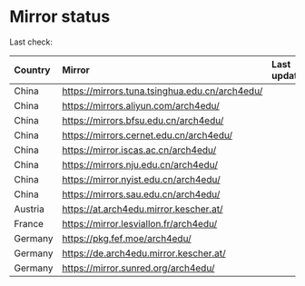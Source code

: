 <script src="./time.js"></script>
# Mirror status
Last check: <script type="text/javascript">localize(1710947957.5176451);</script>

|Country|Mirror|Last update|
|:------|:-----|:----------|
|China|https://mirrors.tuna.tsinghua.edu.cn/arch4edu/|<script type="text/javascript">localize(1710916465);</script>|
|China|https://mirrors.aliyun.com/arch4edu/|<script type="text/javascript">localize(1710872950);</script>|
|China|https://mirrors.bfsu.edu.cn/arch4edu/|<script type="text/javascript">localize(1710916465);</script>|
|China|https://mirrors.cernet.edu.cn/arch4edu/|<script type="text/javascript">localize(1710916465);</script>|
|China|https://mirror.iscas.ac.cn/arch4edu/|<script type="text/javascript">localize(1710916465);</script>|
|China|https://mirrors.nju.edu.cn/arch4edu/|<script type="text/javascript">localize(1710872950);</script>|
|China|https://mirror.nyist.edu.cn/arch4edu/|<script type="text/javascript">localize(1710916465);</script>|
|China|https://mirrors.sau.edu.cn/arch4edu/|<script type="text/javascript">localize(1710916465);</script>|
|Austria|https://at.arch4edu.mirror.kescher.at/|<script type="text/javascript">localize(1710916465);</script>|
|France|https://mirror.lesviallon.fr/arch4edu/|<script type="text/javascript">localize(1710916465);</script>|
|Germany|https://pkg.fef.moe/arch4edu/|<script type="text/javascript">localize(1710916465);</script>|
|Germany|https://de.arch4edu.mirror.kescher.at/|<script type="text/javascript">localize(1710916465);</script>|
|Germany|https://mirror.sunred.org/arch4edu/|<script type="text/javascript">localize(1710916465);</script>|

<script src="./tablefilter/tablefilter.js"></script>
<script src="./table.js"></script>